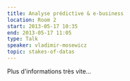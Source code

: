 ```yaml
---
title: Analyse prédictive & e-business
location: Room 2
start: 2013-05-17 10:35
end: 2013-05-17 11:05
type: Talk
speaker: vladimir-mosewicz
topic: stakes-of-datas
---
```


Plus d'informations très vite...